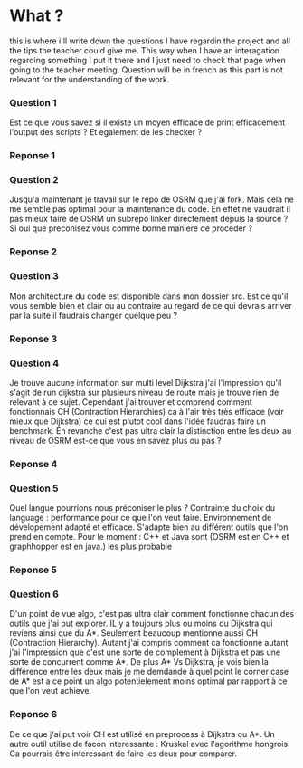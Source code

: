 # What ?
this is where i'll write down the questions I have regardin the project and all the tips the teacher could give me. This way when I have an interagation regarding something I put it there and I just need to check that page when going to the teacher meeting. Question will be in french as this part is not relevant for the understanding of the work.

### Question 1
Est ce que vous savez si il existe un moyen efficace de print efficacement l'output des scripts ? Et egalement de les checker ?

### Reponse 1

### Question 2
Jusqu'a maintenant je travail sur le repo de OSRM que j'ai fork. Mais cela ne me semble pas optimal pour la maintenance du code. En effet ne vaudrait il pas mieux faire de OSRM un subrepo linker directement depuis la source ? Si oui que preconisez vous comme bonne maniere de proceder ?

### Reponse 2

### Question 3
Mon architecture du code est disponible dans mon dossier src. Est ce qu'il vous semble bien et clair ou au contraire au regard de ce qui devrais arriver par la suite il faudrais changer quelque peu ?

### Reponse 3

### Question 4
Je trouve aucune information sur multi level Dijkstra j'ai l'impression qu'il s'agit de run dijkstra sur plusieurs niveau de route mais je trouve rien de relevant à ce sujet. Cependant j'ai trouver et comprend comment fonctionnais CH (Contraction Hierarchies) ca à l'air très très efficace (voir mieux que Dijkstra) ce qui est plutot cool dans l'idée faudras faire un benchmark. En revanche c'est pas ultra clair la distinction entre les deux au niveau de OSRM est-ce que vous en savez plus ou pas ?

### Reponse 4

### Question 5
Quel langue pourrions nous préconiser le plus ?
Contrainte du choix du language : performance pour ce que l'on veut faire. Environnement de dévelopement adapté et efficace.
S'adapte bien au différent outils que l'on prend en compte.
Pour le moment : C++ et Java sont (OSRM est en C++ et graphhopper est en java.) les plus probable

### Reponse 5

### Question 6
D'un point de vue algo, c'est pas ultra clair comment fonctionne chacun des outils que j'ai put explorer. IL y a toujours plus ou moins du Dijkstra qui reviens ainsi que du A*. Seulement beaucoup mentionne aussi CH (Contraction Hierarchy). Autant j'ai compris comment ca fonctionne autant j'ai l'impression que c'est une sorte de complement à Dijkstra et pas une sorte de concurrent comme A*.
De plus A* Vs Dijkstra, je vois bien la différence entre les deux mais je me demdande à quel point le corner case de A* est a ce point un algo potentielement moins optimal par rapport à ce que l'on veut achieve.

### Reponse 6
De ce que j'ai put voir CH est utilisé en preprocess à Dijkstra ou A*. Un autre outil utilise de facon interessante : Kruskal avec l'agorithme hongrois. Ca pourrais être interessant de faire les deux pour comparer.
